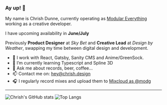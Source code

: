 ### Ay up! 🦆

My name is Chrish Dunne, currently operating as [Modular Everything](https://github.com/modular-everything) working as a creative developer.

I have upcoming availability in **June/July**

Previously **Product Designer** at _Sky Bet_ and **Creative Lead** at _Design by Weather_, swapping my time between digital design and development.

- 🔭  I work with React, Gatsby, Sanity CMS and Anime/GreenSock.
- 🌱  I’m currently learning Typescript and Spline 3D
- 💬  Ask me about records, beer, coffee...
- 📫  Contact me on: hey@chrish.design
- 🎧  I regularly record mixes and upload them to [Mixcloud as @modg](https://mixcloud.com/modg)

---

![Chrish's GitHub stats](https://github-readme-stats.vercel.app/api?username=chrish-d&show_icons=true&theme=vue&count_private=true) ![Top Langs](https://github-readme-stats.vercel.app/api/top-langs/?username=chrish-d&theme=vue)
